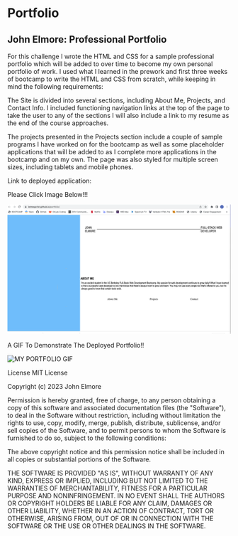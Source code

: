 # Portfolio
## John Elmore: Professional Portfolio

For this challenge I wrote the HTML and CSS for a sample professional portfolio which will be added to over time to become my own personal portfolio of work. I used what I learned in the prework and first three weeks of bootcamp to write the HTML and CSS from scratch, while keeping in mind the following requirements:

The Site is divided into several sections, including About Me, Projects, and Contact Info.
I included functioning navigation links at the top of the page to take the user to any of the sections
I will also include a link to my resume as the end of the course approaches.

The projects presented in the Projects section include a couple of sample programs I have worked on for the bootcamp as well as some placeholder applications that will be added to as I complete more applications in the bootcamp and on my own.
The page was also styled for multiple screen sizes, including tablets and mobile phones.

Link to deployed application:

Please Click Image Below!!!


<!-- <img src="./assets/css/image0 copy 2.jpeg" alt="An image of John Elmore" width="200" height="200" /> -->

<!-- ![02-advanced-css-homework-demo](./images/my_deployed_site.png) -->

[![MY PORTFOLIO](./images/my_deployed_site.png)](https://letmego1st.github.io/portfolio/)

A GIF To Demonstrate The Deployed Portfolio!!

![MY PORTFOLIO GIF](./images/PORTFOLIO_GIF.gif)



<!-- ![02-advanced-css-homework-demo](https://user-images.githubusercontent.com/119816112/218897432-a961c40e-dcbf-4096-a46b-aee184fa83db.gif) -->


License
MIT License

Copyright (c) 2023 John Elmore

Permission is hereby granted, free of charge, to any person obtaining a copy of this software and associated documentation files (the "Software"), to deal in the Software without restriction, including without limitation the rights to use, copy, modify, merge, publish, distribute, sublicense, and/or sell copies of the Software, and to permit persons to whom the Software is furnished to do so, subject to the following conditions:

The above copyright notice and this permission notice shall be included in all copies or substantial portions of the Software.

THE SOFTWARE IS PROVIDED "AS IS", WITHOUT WARRANTY OF ANY KIND, EXPRESS OR IMPLIED, INCLUDING BUT NOT LIMITED TO THE WARRANTIES OF MERCHANTABILITY, FITNESS FOR A PARTICULAR PURPOSE AND NONINFRINGEMENT. IN NO EVENT SHALL THE AUTHORS OR COPYRIGHT HOLDERS BE LIABLE FOR ANY CLAIM, DAMAGES OR OTHER LIABILITY, WHETHER IN AN ACTION OF CONTRACT, TORT OR OTHERWISE, ARISING FROM, OUT OF OR IN CONNECTION WITH THE SOFTWARE OR THE USE OR OTHER DEALINGS IN THE SOFTWARE.

